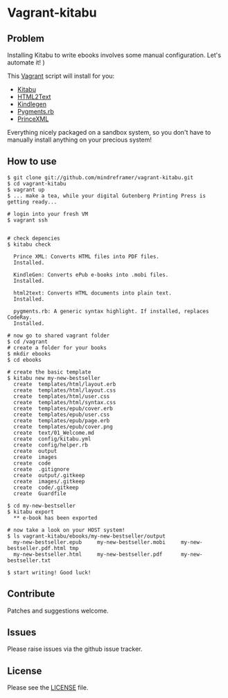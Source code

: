 # Vagrant-kitabu

## Problem
Installing Kitabu to write ebooks involves some manual configuration. Let's automate it! )

This [Vagrant] script will install for you:

  - [Kitabu]
  - [HTML2Text]
  - [Kindlegen]
  - [Pygments.rb]
  - [PrinceXML]

Everything nicely packaged on a sandbox system, so you don't have to manually install anything on your precious system!

## How to use

    $ git clone git://github.com/mindreframer/vagrant-kitabu.git
    $ cd vagrant-kitabu
    $ vagrant up
    $ ... make a tea, while your digital Gutenberg Printing Press is getting ready...

    # login into your fresh VM
    $ vagrant ssh


    # check depencies
    $ kitabu check

      Prince XML: Converts HTML files into PDF files.
      Installed.

      KindleGen: Converts ePub e-books into .mobi files.
      Installed.

      html2text: Converts HTML documents into plain text.
      Installed.

      pygments.rb: A generic syntax highlight. If installed, replaces CodeRay.
      Installed.

    # now go to shared vagrant folder
    $ cd /vagrant
    # create a folder for your books
    $ mkdir ebooks
    $ cd ebooks

    # create the basic template
    $ kitabu new my-new-bestseller
      create  templates/html/layout.erb
      create  templates/html/layout.css
      create  templates/html/user.css
      create  templates/html/syntax.css
      create  templates/epub/cover.erb
      create  templates/epub/user.css
      create  templates/epub/page.erb
      create  templates/epub/cover.png
      create  text/01_Welcome.md
      create  config/kitabu.yml
      create  config/helper.rb
      create  output
      create  images
      create  code
      create  .gitignore
      create  output/.gitkeep
      create  images/.gitkeep
      create  code/.gitkeep
      create  Guardfile

    $ cd my-new-bestseller
    $ kitabu export
      ** e-book has been exported

    # now take a look on your HOST system!
    $ ls vagrant-kitabu/ebooks/my-new-bestseller/output
      my-new-bestseller.epub     my-new-bestseller.mobi     my-new-bestseller.pdf.html tmp
      my-new-bestseller.html     my-new-bestseller.pdf      my-new-bestseller.txt

    $ start writing! Good luck!


## Contribute

Patches and suggestions welcome.

## Issues

Please raise issues via the github issue tracker.

## License

Please see the [LICENSE](https://github.com/mindreframer/vagrant-kitabu/blob/master/LICENSE)
file.

[Kitabu]: https://github.com/fnando/kitabu
[HTML2Text]: https://github.com/aaronsw/html2text
[Kindlegen]: http://www.amazon.com/gp/feature.html?ie=UTF8&docId=1000765211
[Pygments.rb]: https://github.com/tmm1/pygments.rb
[PrinceXML]: http://princexml.com
[Vagrant]: http://vagrantup.com
[Puppet]: http://puppetlabs.com
